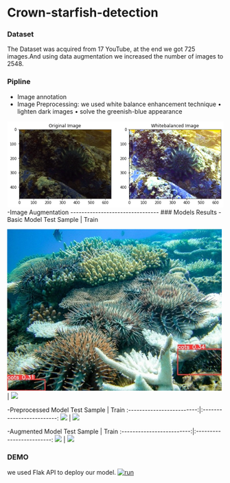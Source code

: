 Crown-starfish-detection
=======================================
### Dataset
The Dataset was acquired from 17 YouTube, at the end we got 725 images.And using data augmentation we increased the number of images to 2548. 
### Pipline
- Image annotation
- Image Preprocessing: we used  white balance enhancement technique 
• lighten dark images
• solve the greenish-blue appearance
<img src="images\output.png" hight="20px">
-Image Augmentation
--------------------------------
### Models Results
-Basic Model
Test Sample             |  Train

<img src="images\1.jpg" width="500px" hight="500px"/>  |  ![](notebook\original\mAP.PNG)

-Preprocessed Model
Test Sample             |  Train
:-------------------------:|:-------------------------:
<img src="results\exp11\1403326938.jpg" width="500px" hight="500px"/>  |  ![](notebook\preprocessing\mAP.PNG)

-Augmented Model
Test Sample             |  Train
:-------------------------:|:-------------------------:
<img src="results\exp10\1403326938.jpg" width="500px" hight="500px"/>  |  ![](notebook\original\mAP.PNG)

### DEMO
we used Flak API to deploy our model.
[![run](https://img.youtube.com/vi/DeSbxpgxe_I/0.jpg)](https://www.youtube.com/embed/DeSbxpgxe_I)

